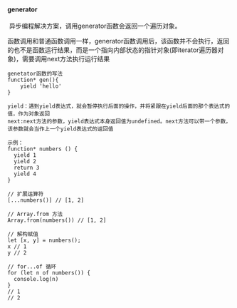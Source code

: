 #### generator

​	异步编程解决方案，调用generator函数会返回一个遍历对象。

函数调用和普通函数调用一样，generator函数调用后，该函数并不会执行，返回的也不是函数运行结果，而是一个指向内部状态的指针对象(即iterator遍历器对象)，需要调用next方法执行运行结果

```
genetator函数的写法
function* gen(){
	yield 'hello'
}

yield：遇到yield表达式，就会暂停执行后面的操作，并将紧跟在yield后面的那个表达式的值，作为对象返回
next:next方法的参数，yield表达式本身返回值为undefined。next方法可以带一个参数，该参数就会当作上一个yield表达式的返回值

示例：
function* numbers () {
  yield 1
  yield 2
  return 3
  yield 4
}

// 扩展运算符
[...numbers()] // [1, 2]

// Array.from 方法
Array.from(numbers()) // [1, 2]

// 解构赋值
let [x, y] = numbers();
x // 1
y // 2

// for...of 循环
for (let n of numbers()) {
  console.log(n)
}
// 1
// 2
```

